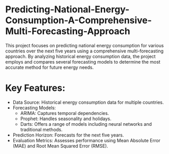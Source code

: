 # Predicting-National-Energy-Consumption-A-Comprehensive-Multi-Forecasting-Approach
This project focuses on predicting national energy consumption for various countries over the next five years using a comprehensive multi-forecasting approach. By analyzing historical energy consumption data, the project employs and compares several forecasting models to determine the most accurate method for future energy needs.
# Key Features:
- Data Source: Historical energy consumption data for multiple countries.
- Forecasting Models:
    - ARIMA: Captures temporal dependencies.
    - Prophet: Handles seasonality and holidays.
    - Darts: Offers a range of models including neural networks and traditional methods.
- Prediction Horizon: Forecasts for the next five years.
- Evaluation Metrics: Assesses performance using Mean Absolute Error (MAE) and Root Mean Squared Error (RMSE).
